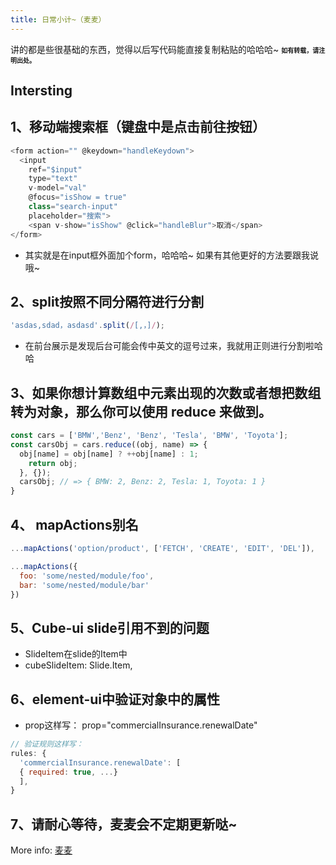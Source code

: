 ```yaml
---
title: 日常小计~（麦麦）
---
```

讲的都是些很基础的东西，觉得以后写代码能直接复制粘贴的哈哈哈~
<font size=1>**如有转载，请注明出处。**</font>
## Intersting
## 1、移动端搜索框（键盘中是点击前往按钮）
```javascript
<form action="" @keydown="handleKeydown">
  <input
    ref="$input"
    type="text"
    v-model="val"
    @focus="isShow = true"
    class="search-input"
    placeholder="搜索">
    <span v-show="isShow" @click="handleBlur">取消</span>
</form>
```
* 其实就是在input框外面加个form，哈哈哈~ 如果有其他更好的方法要跟我说哦~

## 2、split按照不同分隔符进行分割
```javascript
'asdas,sdad，asdasd'.split(/[,，]/);
```
* 在前台展示是发现后台可能会传中英文的逗号过来，我就用正则进行分割啦哈哈

<!--more-->
## 3、如果你想计算数组中元素出现的次数或者想把数组转为对象，那么你可以使用 reduce 来做到。
```javascript
const cars = ['BMW','Benz', 'Benz', 'Tesla', 'BMW', 'Toyota'];
const carsObj = cars.reduce((obj, name) => { 
  obj[name] = obj[name] ? ++obj[name] : 1;
    return obj;
  }, {});
  carsObj; // => { BMW: 2, Benz: 2, Tesla: 1, Toyota: 1 }
}
```

## 4、 mapActions别名
```javascript
...mapActions('option/product', ['FETCH', 'CREATE', 'EDIT', 'DEL']),

...mapActions({
  foo: 'some/nested/module/foo',
  bar: 'some/nested/module/bar'
})
```
## 5、Cube-ui slide引用不到的问题
* SlideItem在slide的Item中 
* cubeSlideItem: Slide.Item,

## 6、element-ui中验证对象中的属性
* prop这样写： prop="commercialInsurance.renewalDate"

```javascript
// 验证规则这样写：
rules: {
  'commercialInsurance.renewalDate': [
  { required: true, ...}
  ],
}
```

## 7、请耐心等待，麦麦会不定期更新哒~
More info: [麦麦](https://github.com/maimai123)
